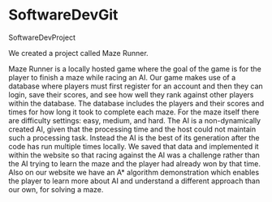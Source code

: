 # SoftwareDevGit
SoftwareDevProject



We created a project called Maze Runner. 

Maze Runner is a locally hosted game where the goal of the game is for the player to finish a maze while racing an AI.  Our game makes use of a database where players must first register for an account and then they can login, save their scores, and see how well they rank against other players within the database.  The database includes the players and their scores and times for how long it took to complete each maze.  For the maze itself there are difficulty settings: easy, medium, and hard.  The AI is a non-dynamically created AI, given that the processing time and the host could not maintain such a processing task.  Instead the AI is the best of its generation after the code has run multiple times locally.  We saved that data and implemented it within the website so that racing against the AI was a challenge rather than the AI trying to learn the maze and the player had already won by that time.  Also on our website we have an A* algorithm demonstration which enables the player to learn more about AI and understand a different approach than our own, for solving a maze. 
